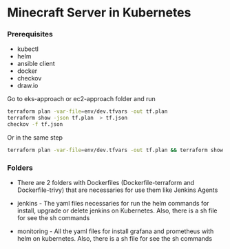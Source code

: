 Minecraft Server in Kubernetes
==============

### Prerequisites 
* kubectl
* helm
* ansible client
* docker
* checkov
* draw.io

Go to eks-approach or ec2-approach folder and run
```bash
terraform plan -var-file=env/dev.tfvars -out tf.plan
terraform show -json tf.plan  > tf.json 
checkov -f tf.json
```

Or in the same step

```bash
terraform plan -var-file=env/dev.tfvars -out tf.plan && terraform show -json tf.plan  > tf.json && checkov -f tf.json
```

### Folders 
* There are 2 folders with Dockerfiles (Dockerfile-terraform and Dockerfile-trivy) that are necessaries for use them like Jenkins Agents

* jenkins - The yaml files necessaries for run the helm commands for install, upgrade or delete jenkins on Kubernetes. Also, there is a sh file for see the sh commands

* monitoring - All the yaml files for install grafana and prometheus with helm on kubernetes.
Also, there is a sh file for see the sh commands